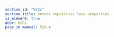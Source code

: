 ```yaml
---
section_id: "522c"
section_title: Severe repetitive loss properties
is_element: true
abbr: bSRL
page_in_manual: 520-4
---
```


